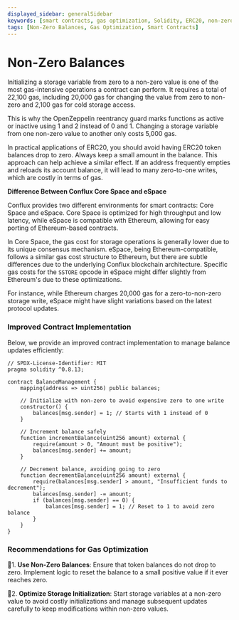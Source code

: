 ```yaml
---
displayed_sidebar: generalSidebar
keywords: [smart contracts, gas optimization, Solidity, ERC20, non-zero balances, storage variables, Conflux, Core Space, eSpace, SSTORE, OpenZeppelin, reentrancy guard]
tags: [Non-Zero Balances, Gas Optimization, Smart Contracts]
---
```


# Non-Zero Balances

Initializing a storage variable from zero to a non-zero value is one of the most gas-intensive operations a contract can perform. It requires a total of 22,100 gas, including 20,000 gas for changing the value from zero to non-zero and 2,100 gas for cold storage access.

This is why the OpenZeppelin reentrancy guard marks functions as active or inactive using 1 and 2 instead of 0 and 1. Changing a storage variable from one non-zero value to another only costs 5,000 gas.

In practical applications of ERC20, you should avoid having ERC20 token balances drop to zero. Always keep a small amount in the balance. This approach can help achieve a similar effect. If an address frequently empties and reloads its account balance, it will lead to many zero-to-one writes, which are costly in terms of gas.

**Difference Between Conflux Core Space and eSpace**

Conflux provides two different environments for smart contracts: Core Space and eSpace. Core Space is optimized for high throughput and low latency, while eSpace is compatible with Ethereum, allowing for easy porting of Ethereum-based contracts.

In Core Space, the gas cost for storage operations is generally lower due to its unique consensus mechanism. eSpace, being Ethereum-compatible, follows a similar gas cost structure to Ethereum, but there are subtle differences due to the underlying Conflux blockchain architecture. Specific gas costs for the `SSTORE` opcode in eSpace might differ slightly from Ethereum's due to these optimizations.

For instance, while Ethereum charges 20,000 gas for a zero-to-non-zero storage write, eSpace might have slight variations based on the latest protocol updates. 

### Improved Contract Implementation

Below, we provide an improved contract implementation to manage balance updates efficiently:

```solidity
// SPDX-License-Identifier: MIT
pragma solidity ^0.8.13;

contract BalanceManagement {
    mapping(address => uint256) public balances;

    // Initialize with non-zero to avoid expensive zero to one write
    constructor() {
        balances[msg.sender] = 1; // Starts with 1 instead of 0
    }

    // Increment balance safely
    function incrementBalance(uint256 amount) external {
        require(amount > 0, "Amount must be positive");
        balances[msg.sender] += amount;
    }

    // Decrement balance, avoiding going to zero
    function decrementBalance(uint256 amount) external {
        require(balances[msg.sender] > amount, "Insufficient funds to decrement");
        balances[msg.sender] -= amount;
        if (balances[msg.sender] == 0) {
            balances[msg.sender] = 1; // Reset to 1 to avoid zero balance
        }
    }
}
```

### Recommendations for Gas Optimization

🌟1. **Use Non-Zero Balances**: Ensure that token balances do not drop to zero. Implement logic to reset the balance to a small positive value if it ever reaches zero.

🌟2. **Optimize Storage Initialization**: Start storage variables at a non-zero value to avoid costly initializations and manage subsequent updates carefully to keep modifications within non-zero values.
